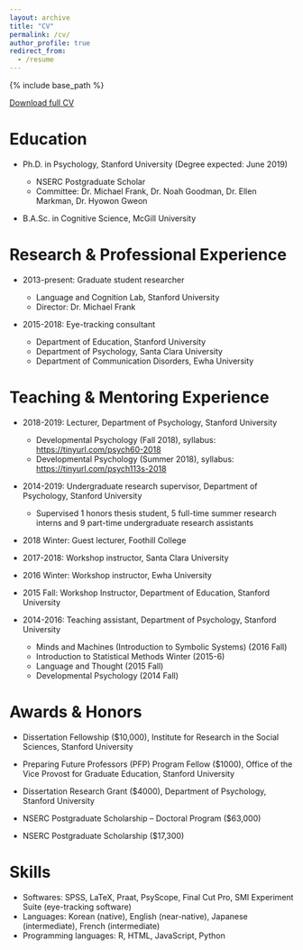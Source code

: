 ```yaml
---
layout: archive
title: "CV"
permalink: /cv/
author_profile: true
redirect_from:
  - /resume
---
```


{% include base_path %}

[Download full CV](https://ejyoon.github.io/files/Yoon-CV.pdf)

Education
======
* Ph.D. in Psychology, Stanford University (Degree expected: June 2019)
  * NSERC Postgraduate Scholar
  * Committee: Dr. Michael Frank, Dr. Noah Goodman, Dr. Ellen Markman, Dr. Hyowon Gweon

* B.A.Sc. in Cognitive Science, McGill University

Research & Professional Experience
======

* 2013-present: Graduate student researcher	
  * Language and Cognition Lab, Stanford University
  * Director: Dr. Michael Frank

* 2015-2018: Eye-tracking consultant	
  * Department of Education, Stanford University
  * Department of Psychology, Santa Clara University
  * Department of Communication Disorders, Ewha University

Teaching & Mentoring Experience
======

* 2018-2019: Lecturer, Department of Psychology, Stanford University	
  * Developmental Psychology (Fall 2018), syllabus: https://tinyurl.com/psych60-2018	 
  * Developmental Psychology (Summer 2018), syllabus: https://tinyurl.com/psych113s-2018	

* 2014-2019: Undergraduate research supervisor, Department of Psychology, Stanford University	
  * Supervised 1 honors thesis student, 5 full-time summer research interns and 9 part-time undergraduate research assistants

* 2018 Winter: Guest lecturer, Foothill College	

* 2017-2018: Workshop instructor, Santa Clara University	

* 2016 Winter: Workshop instructor, Ewha University

* 2015 Fall: Workshop Instructor, Department of Education, Stanford University

* 2014-2016: Teaching assistant, Department of Psychology, Stanford University	
  * Minds and Machines (Introduction to Symbolic Systems) (2016 Fall)
  * Introduction to Statistical Methods	Winter (2015-6)
  * Language and Thought (2015 Fall)
  * Developmental Psychology (2014 Fall)

Awards & Honors
======

* Dissertation Fellowship ($10,000), Institute for Research in the Social Sciences, Stanford University

* Preparing Future Professors (PFP) Program Fellow ($1000), Office of the Vice Provost for Graduate Education, Stanford University

* Dissertation Research Grant ($4000), Department of Psychology, Stanford University

* NSERC Postgraduate Scholarship – Doctoral Program ($63,000)

* NSERC Postgraduate Scholarship ($17,300)	

Skills
======
* Softwares: SPSS, LaTeX, Praat, PsyScope, Final Cut Pro, SMI Experiment Suite (eye-tracking software)
* Languages: Korean (native), English (near-native), Japanese (intermediate), French (intermediate)
* Programming languages: R, HTML, JavaScript, Python
